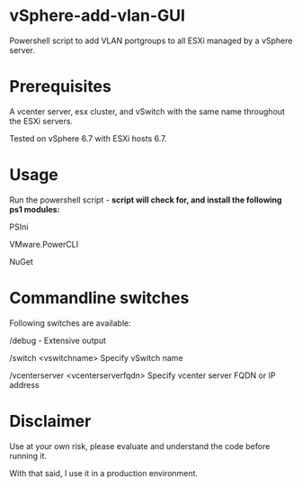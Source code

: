 # vSphere-add-vlan-GUI

Powershell script to add VLAN portgroups to all ESXi managed by a vSphere server. 

# Prerequisites

A vcenter server, esx cluster, and vSwitch with the same name throughout the ESXi servers. 

Tested on vSphere 6.7 with ESXi hosts 6.7.

# Usage

Run the powershell script - **script will check for, and install the following ps1 modules:** 

PSIni

VMware.PowerCLI

NuGet


# Commandline switches

Following switches are available:

/debug - Extensive output

/switch \<vswitchname\> Specify vSwitch name 
 
 /vcenterserver \<vcenterserverfqdn\> Specify vcenter server FQDN or IP address
 
 # Disclaimer
 
 Use at your own risk, please evaluate and understand the code before running it. 
 
 With that said, I use it in a production environment. 
